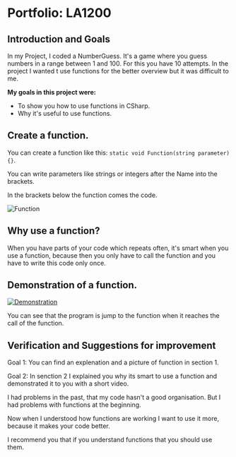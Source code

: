 # Portfolio: LA1200

## Introduction and Goals

In my Project, I coded a NumberGuess. It's a game where you guess numbers in a range between 1 and 100. For this you have 10 attempts. In the project I wanted t use functions for the better overview but it was difficult to me.

**My goals in this project were:**

- To show you how to use functions in CSharp.
- Why it's useful to use functions.

## Create a function.

You can create a function like this: `static void Function(string parameter) {}`.

You can write parameters like strings or integers after the Name into the brackets.

In the brackets below the function comes the code.

![Function](https://user-images.githubusercontent.com/89124854/134316183-2adcf9d8-9608-459f-b1b0-0fbe755501e4.PNG)

## Why use a function?

When you have parts of your code which repeats often, it's smart when you use a function, because then you only have to call the function and you have to write this code only once.

## Demonstration of a function.

<a href="https://user-images.githubusercontent.com/89124854/134319729-53259cb9-65cf-4f5c-bcfd-79226de59dca.mp4" title="Demonstration"><img src="{image-url}" alt="Demonstration" /></a>


You can see that the program is jump to the function when it reaches the call of the function.

## Verification and Suggestions for improvement

Goal 1: You can find an explenation and a picture of function in section 1.

Goal 2: In senction 2 I explained you why its smart to use a function and demonstrated it to you with a short video.

I had problems in the past, that my code hasn't a good organisation. But I had problems with functions at the beginning.

Now when I understood how functions are working I want to use it more, because it makes your code better.

I recommend you that if you understand functions that you should use them.
